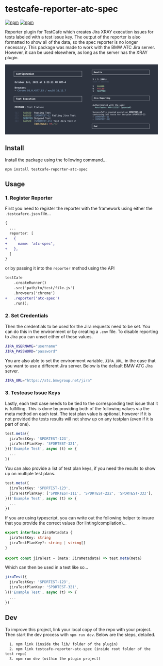 # testcafe-reporter-atc-spec

[![npm](https://img.shields.io/npm/v/testcafe-reporter-atc-spec?label=npm)](https://www.npmjs.com/package/testcafe-reporter-atc-spec)
[![npm](https://img.shields.io/npm/v/testcafe?color=white&label=for%20TestCafe)](https://www.npmjs.com/package/testcafe)

Reporter plugin for TestCafe which creates Jira XRAY execution issues for tests labeled with a test issue key. The output of the reporter is also formatted to show all of the data, so the spec reporter is no longer necessary. This package was made to work with the BMW ATC Jira server. However, it can be used elsewhere, as long as the server has the XRAY plugin.

![](./preview.png)


## Install

Install the package using the following command...

```
npm install testcafe-reporter-atc-spec
```

## Usage

### 1. Register Reporter

First you need to register the reporter with the framework using either the `.testcaferc.json` file...

```diff
{
  ...
  reporter: [
+   {
+     name: 'atc-spec',
+   },
  ]
}
```

or by passing it into the `reporter` method using the API

```diff
testCafe
    .createRunner()
    .src('path/to/test/file.js')
    .browsers('chrome')
+   .reporter('atc-spec')
    .run();
```

### 2. Set Credentials

Then the credentials to be used for the Jira requests need to be set. You can do this in the environment or by creating a `.env` file. To disable reporting to Jira you can unset either of these values.

```bash
JIRA_USERNAME="username"
JIRA_PASSWORD="password"
```

You are also able to set the environment variable, `JIRA_URL`, in the case that you want to use a different Jira server. Below is the default BMW ATC Jira server.

```bash
JIRA_URL="https://atc.bmwgroup.net/jira"
```

### 3. Testcase Issue Keys

Lastly, each test case needs to be tied to the corresponding test issue that it is fulfilling. This is done by providing both of the following values via the meta method on each test. The test plan value is optional, however if it is not provided the tests results will not show up on any testplan (even if it is part of one).

```typescript
test.meta({
  jiraTestKey: 'SPDRTEST-123',
  jiraTestPlanKey: 'SPDRTEST-321',
})('Example Test', async (t) => {
  ...
})
```

You can also provide a list of test plan keys, if you need the results to show up on multiple test plans.

```typescript
test.meta({
  jiraTestKey: 'SPDRTEST-123',
  jiraTestPlanKey: ['SPDRTEST-111', 'SPDRTEST-222', 'SPDRTEST-333'],
})('Example Test', async (t) => {
  ...
})
```

If you are using typescript, you can write out the following helper to insure that you provide the correct values (for linting/compilation)...

```typescript
export interface JiraMetadata {
  jiraTestKey: string
  jiraTestPlanKey?: string | string[]
}

export const jiraTest = (meta: JiraMetadata) => test.meta(meta)
```

Which can then be used in a test like so...

```typescript
jiraTest({
  jiraTestKey: 'SPDRTEST-123',
  jiraTestPlanKey: 'SPDRTEST-321',
})('Example Test', async (t) => {
  ...
})
```


## Dev

To improve this project, link your local copy of the repo with your project. Then start the dev process with `npm run dev`. Below are the steps, detailed.

```
  1. npm link (inside the lib/ folder of the plugin)
  2. npm link testcafe-reporter-atc-spec (inside root folder of the test repo)
  3. npm run dev (within the plugin project)
```
